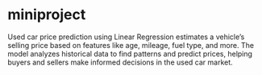 # miniproject
Used car price prediction using Linear Regression estimates a vehicle’s selling price based on features like age, mileage, fuel type, and more. The model analyzes historical data to find patterns and predict prices, helping buyers and sellers make informed decisions in the used car market.     

